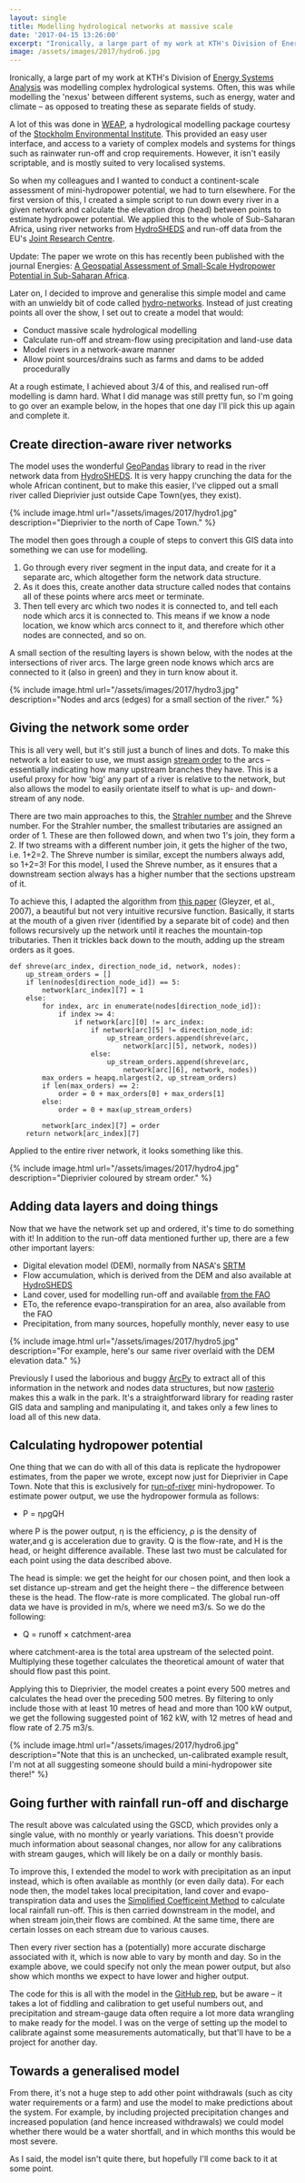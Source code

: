 ```yaml
---
layout: single
title: Modelling hydrological networks at massive scale
date: '2017-04-15 13:26:00'
excerpt: "Ironically, a large part of my work at KTH's Division of Energy Systems Analysis was modelling complex hydrological systems. I set out to create a model that would conduct massive scale hydrological modelling."
image: /assets/images/2017/hydro6.jpg
---
```


Ironically, a large part of my work at KTH's Division of [Energy Systems Analysis](https://www.kth.se/en/itm/inst/energiteknik/forskning/desa/welcome-to-the-unit-of-energy-systems-analysis-kth-desa-1.197296) was modelling complex hydrological systems. Often, this was while modelling the 'nexus' between different systems, such as energy, water and climate – as opposed to treating these as separate fields of study.

A lot of this was done in [WEAP](https://www.weap21.org/index.asp?NewLang=EN), a hydrological modelling package courtesy of the [Stockholm Environmental Institute](https://www.sei.org/).  This provided an easy user interface, and access to a variety of complex models and systems for things such as rainwater run-off and crop requirements. However, it isn't easily scriptable, and is mostly suited to very localised systems.

So when my colleagues and I wanted to conduct a continent-scale assessment of mini-hydropower potential, we had to turn elsewhere. For the first version of this, I created a simple script to run down every river in a given network and calculate the elevation drop (head) between points to estimate hydropower potential. We applied this to the whole of Sub-Saharan Africa, using river networks from [HydroSHEDS](http://www.hydrosheds.org/) and run-off data from the EU's [Joint Research Centre](https://data.jrc.ec.europa.eu/collection/water).

Update: The paper we wrote on this has recently been published with the journal Energies: [A Geospatial Assessment of Small-Scale Hydropower Potential in Sub-Saharan Africa](https://www.mdpi.com/1996-1073/11/11/3100).

Later on, I decided to improve and generalise this simple model and came with an unwieldy bit of code called [hydro-networks](https://github.com/carderne/hydro-networks). Instead of just creating points all over the show, I set out to create a model that would:

 * Conduct massive scale hydrological modelling
 * Calculate run-off and stream-flow using precipitation and land-use data
 * Model rivers in a network-aware manner
 * Allow point sources/drains such as farms and dams to be added procedurally

At a rough estimate, I achieved about 3/4 of this, and realised run-off modelling is damn hard. What I did manage was still pretty fun, so I'm going to go over an example below, in the hopes that one day I'll pick this up again and complete it.

## Create direction-aware river networks
The model uses the wonderful [GeoPandas](http://geopandas.org/) library to read in the river network data from [HydroSHEDS](http://www.hydrosheds.org/). It is very happy crunching the data for the whole African continent, but to make this easier, I've clipped out a small river called Dieprivier  just outside Cape Town(yes, they exist).

{% include image.html url="/assets/images/2017/hydro1.jpg" description="Dieprivier to the north of Cape Town." %}

The model then goes through a couple of steps to convert this GIS data into something we can use for modelling.

 1. Go through every river segment in the input data, and create for it a separate arc, which altogether form the network data structure.
 2. As it does this, create another data structure called nodes that contains all of these points where arcs meet or terminate.
 3. Then tell every arc  which two nodes it is connected to, and tell each node which arcs it is connected to. This means if we know a node location, we know which arcs connect to it, and therefore which other nodes are connected, and so on.

A small section of the resulting layers is shown below, with the nodes at the intersections of river arcs. The large green node knows which arcs are connected to it (also in green) and they in turn know about it.

{% include image.html url="/assets/images/2017/hydro3.jpg" description="Nodes and arcs (edges) for a small section of the river." %}

## Giving the network some order
This is all very well, but it's still just a bunch of lines and dots. To make this network a lot easier to use, we must assign [stream order](https://en.wikipedia.org/wiki/Stream_order) to the arcs – essentially indicating how many upstream branches they have. This is a useful proxy for how 'big' any part of a river is relative to the network, but also allows the model to easily orientate itself to what is up- and down-stream of any node.

There are two main approaches to this, the [Strahler number](https://en.wikipedia.org/wiki/Strahler_number) and the Shreve number. For the Strahler number, the smallest tributaries are assigned an order of 1. These are then followed down, and when two 1's join, they form a 2. If two streams with a different number join, it gets the higher of the two, i.e. 1+2=2. The Shreve number is similar, except the numbers always add, so 1+2=3! For this model, I used the Shreve number, as it ensures that a downstream section always has a higher number that the sections upstream of it.

To achieve this, I adapted the algorithm from [this paper](https://doi.org/10.1111/j.1752-1688.2004.tb01057.x) (Gleyzer, et al., 2007), a beautiful but not very intuitive recursive function. Basically, it starts at the mouth of a given river (identified by a separate bit of code) and then follows recursively up the network until it reaches the mountain-top tributaries. Then it trickles back down to the mouth, adding up the stream orders as it goes.

```
def shreve(arc_index, direction_node_id, network, nodes):
    up_stream_orders = []
    if len(nodes[direction_node_id]) == 5:
        network[arc_index][7] = 1
    else:
        for index, arc in enumerate(nodes[direction_node_id]):
            if index >= 4:
                if network[arc][0] != arc_index:
                    if network[arc][5] != direction_node_id:
                        up_stream_orders.append(shreve(arc,
                            network[arc][5], network, nodes))
                    else:
                        up_stream_orders.append(shreve(arc,
                            network[arc][6], network, nodes))
        max_orders = heapq.nlargest(2, up_stream_orders)
        if len(max_orders) == 2:
            order = 0 + max_orders[0] + max_orders[1]
        else:
            order = 0 + max(up_stream_orders)

        network[arc_index][7] = order
    return network[arc_index][7]
```

Applied to the entire river network, it looks something like this.

{% include image.html url="/assets/images/2017/hydro4.jpg" description="Dieprivier coloured by stream order." %}

## Adding data layers and doing things
Now that we have the network set up and ordered, it's time to do something with it! In addition to the run-off data mentioned further up, there are a few other important layers:

 * Digital elevation model (DEM), normally from NASA's [SRTM ](https://www2.jpl.nasa.gov/srtm/)
 * Flow accumulation, which is derived from the DEM and also available at [HydroSHEDS](http://www.hydrosheds.org/)
 * Land cover, used for modelling run-off and available [from the FAO](http://www.fao.org/land-water/land/land-governance/land-resources-planning-toolbox/category/details/en/c/1036355/)
 * ETo, the reference evapo-transpiration for an area, also available from the FAO
 * Precipitation, from many sources, hopefully monthly, never easy to use

{% include image.html url="/assets/images/2017/hydro5.jpg" description="For example, here's our same river overlaid with the DEM elevation data." %}

Previously I used the laborious and buggy [ArcPy](http://pro.arcgis.com/en/pro-app/arcpy/get-started/what-is-arcpy-.htm)  to extract all of this information in the network and nodes data structures, but now [rasterio](https://github.com/mapbox/rasterio) makes this a walk in the park. It's a straightforward library for reading raster GIS data and sampling and manipulating it, and takes only a few lines to load all of this new data.

## Calculating hydropower potential
One thing that we can do with all of this data is replicate the hydropower estimates, from the paper we wrote, except now just for Dieprivier in Cape Town. Note that this is exclusively for [run-of-river](https://en.wikipedia.org/wiki/Run-of-the-river_hydroelectricity) mini-hydropower. To estimate power output, we use the hydropower formula as follows:

 * P = ηρgQH

where P  is the power output, η  is the efficiency, ρ  is the density of water,and g is acceleration due to gravity. Q is the flow-rate, and H is the head, or height difference available. These last two must be calculated for each point using the data described above.

The head is simple: we get the height for our chosen point, and then look a set distance up-stream and get the height there – the difference between these is the head. The flow-rate is more complicated. The global run-off data we have is provided in m/s, where we need m3/s. So we do the following:

 * Q = runoff × catchment-area

where catchment-area is the total area upstream of the selected point. Multiplying these together calculates the theoretical amount of water that should flow past this point.

Applying this to Dieprivier, the model creates a point every 500 metres and calculates the head over the preceding 500 metres. By filtering to only include those with at least 10 metres of head and more than 100 kW output, we get the following suggested point of 162 kW, with 12 metres of head and flow rate of 2.75 m3/s.

{% include image.html url="/assets/images/2017/hydro6.jpg" description="Note that this is an unchecked, un-calibrated example result, I'm not at all suggesting someone should build a mini-hydropower site there!" %}

## Going further with rainfall run-off and discharge
The result above was calculated using the GSCD, which provides only a single value, with no monthly or yearly variations. This doesn't provide much information about seasonal changes, nor allow for any calibrations with stream gauges, which will likely be on a daily or monthly basis.

To improve this, I extended the model to work with precipitation as an input instead, which is often available as monthly (or even daily data). For each node then, the model takes local precipitation, land cover and evapo-transpiration data and uses the [Simplified Coefficeint Method](http://www.weap21.org/webhelp/hydrology.htm) to calculate local rainfall run-off. This is then carried downstream in the model, and when stream join,their flows are combined. At the same time, there are certain losses on each stream due to various causes.

Then every river section has a (potentially) more accurate discharge associated with it, which is now able to vary by month and day. So in the example above, we could specify not only the mean power output, but also show which months we expect to have lower and higher output.

The code for this is all with the model in the [GitHub rep](https://github.com/carderne/hydro-networks), but be aware – it takes a lot of fiddling and calibration to get useful numbers out, and precipitation and stream-gauge data often require a lot more data wrangling to make ready for the model. I was on the verge of setting up the model to calibrate against some measurements automatically, but that'll have to be a project for another day.

## Towards a generalised model
From there, it's not a huge step to add other point withdrawals (such as city water requirements or a farm) and use the model to make predictions about the system. For example, by including projected precipitation changes and increased population (and hence increased withdrawals) we could model whether there would be a water shortfall, and in which months this would be most severe.

As I said, the model isn't quite there, but hopefully I'll come back to it at some point.
